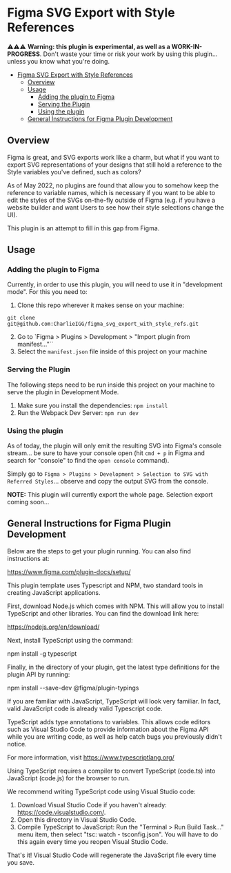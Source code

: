 # Figma SVG Export with Style References

⚠️⚠️⚠️ **Warning: this plugin is experimental, as well as a WORK-IN-PROGRESS**. Don't waste your time or risk your work by using this plugin... unless you know what you're doing.

- [Figma SVG Export with Style References](#figma-svg-export-with-style-references)
  - [Overview](#overview)
  - [Usage](#usage)
    - [Adding the plugin to Figma](#adding-the-plugin-to-figma)
    - [Serving the Plugin](#serving-the-plugin)
    - [Using the plugin](#using-the-plugin)
  - [General Instructions for Figma Plugin Development](#general-instructions-for-figma-plugin-development)

## Overview
Figma is great, and SVG exports work like a charm, but what if you want to export SVG representations of your designs that still hold a reference to the Style variables you've defined, such as colors?

As of May 2022, no plugins are found that allow you to somehow keep the reference to variable names, which is necessary if you want to be able to edit the styles of the SVGs on-the-fly outside of Figma (e.g. if you have a website builder and want Users to see how their style selections change the UI).

This plugin is an attempt to fill in this gap from Figma.

## Usage

### Adding the plugin to Figma
Currently, in order to use this plugin, you will need to use it in "development mode". For this you need to:

  1. Clone this repo wherever it makes sense on your machine: 
  ```shell
  git clone git@github.com:CharlieIGG/figma_svg_export_with_style_refs.git
  ```
  2. Go to `Figma > Plugins > Development > "Import plugin from manifest..."``
  3. Select the `manifest.json` file inside of this project on your machine

### Serving the Plugin

The following steps need to be run inside this project on your machine to serve the plugin in Development Mode.

1. Make sure you install the dependencies: `npm install`
2. Run the Webpack Dev Server: `npm run dev`

### Using the plugin
As of today, the plugin will only emit the resulting SVG into Figma's console stream... be sure to have your console open (hit `cmd + p` in Figma and search for "console" to find the `open console` command).

Simply go to `Figma > Plugins > Development > Selection to SVG with Referred Styles`... observe and copy the output SVG from the console.

**NOTE:** This plugin will currently export the whole page. Selection export coming soon...

## General Instructions for Figma Plugin Development
Below are the steps to get your plugin running. You can also find instructions at:

  https://www.figma.com/plugin-docs/setup/

This plugin template uses Typescript and NPM, two standard tools in creating JavaScript applications.

First, download Node.js which comes with NPM. This will allow you to install TypeScript and other
libraries. You can find the download link here:

  https://nodejs.org/en/download/

Next, install TypeScript using the command:

  npm install -g typescript

Finally, in the directory of your plugin, get the latest type definitions for the plugin API by running:

  npm install --save-dev @figma/plugin-typings

If you are familiar with JavaScript, TypeScript will look very familiar. In fact, valid JavaScript code
is already valid Typescript code.

TypeScript adds type annotations to variables. This allows code editors such as Visual Studio Code
to provide information about the Figma API while you are writing code, as well as help catch bugs
you previously didn't notice.

For more information, visit https://www.typescriptlang.org/

Using TypeScript requires a compiler to convert TypeScript (code.ts) into JavaScript (code.js)
for the browser to run.

We recommend writing TypeScript code using Visual Studio code:

1. Download Visual Studio Code if you haven't already: https://code.visualstudio.com/.
2. Open this directory in Visual Studio Code.
3. Compile TypeScript to JavaScript: Run the "Terminal > Run Build Task..." menu item,
    then select "tsc: watch - tsconfig.json". You will have to do this again every time
    you reopen Visual Studio Code.

That's it! Visual Studio Code will regenerate the JavaScript file every time you save.
